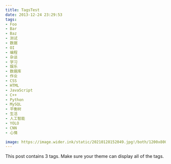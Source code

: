 ```yaml
---
title: TagsTest
date: 2013-12-24 23:29:53
tags:
- Foo
- Bar
- Baz
- 测试
- 数据
- OI
- 编程
- 杂谈
- 学习
- 娱乐
- 数据库
- 作业
- CSS
- HTML
- JavaScript
- C++
- Python
- MySQL
- 平衡树
- 生活
- 人工智能
- YOLO
- CNN
- 心情

image: https://image.wider.ink/static/20210128152049.jpg!/both/1200x800
---
```


This post contains 3 tags. Make sure your theme can display all of the tags.